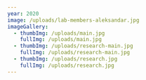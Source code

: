 ```yaml
---
year: 2020
image: /uploads/lab-members-aleksandar.jpg
imageGallery:
  - thumbImg: /uploads/main.jpg
    fullImg: /uploads/main.jpg
  - thumbImg: /uploads/research-main.jpg
    fullImg: /uploads/research-main.jpg
  - thumbImg: /uploads/research.jpg
    fullImg: /uploads/research.jpg
---
```


